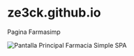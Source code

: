 # ze3ck.github.io
Pagina Farmasimp

![Pantalla Principal Farmacia Simple SPA](https://github.com/ze3ck/ze3ck.github.io/tree/main/img/indexFS.png)
